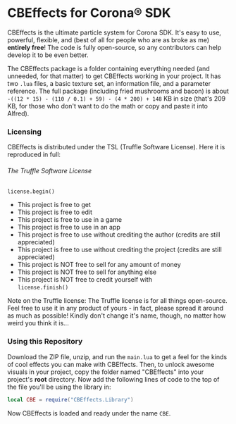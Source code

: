# CBEffects for Corona® SDK #

CBEffects is the ultimate particle system for Corona SDK. It's easy to use, powerful, flexible, and (best of all for people who are as broke as me) **entirely free**! The code is fully open-source, so any contributors can help develop it to be even better.

The CBEffects package is a folder containing everything needed (and unneeded, for that matter) to get CBEffects working in your project. It has two `.lua` files, a basic texture set, an information file, and a parameter reference. The full package (including fried mushrooms and bacon) is about `-((12 * 15) - (110 / 0.1) + 59) - (4 * 200) + 148` KB in size (that's 209 KB, for those who don't want to do the math or copy and paste it into Alfred).

### Licensing ###

CBEffects is distributed under the TSL (Truffle Software License). Here it is reproduced in full:

###### The Truffle Software License ######
`license.begin()`
- This project is free to get
- This project is free to edit
- This project is free to use in a game
- This project is free to use in an app
- This project is free to use without crediting the author (credits are still appreciated)
- This project is free to use without crediting the project (credits are still appreciated)
- This project is NOT free to sell for any amount of money
- This project is NOT free to sell for anything else
- This project is NOT free to credit yourself with  
`license.finish()`

Note on the Truffle license:
The Truffle license is for all things open-source. Feel free to use it in any product of yours - in fact, please spread it around as much as possible! Kindly don't change it's name, though, no matter how weird you think it is...

### Using this Repository ###

Download the ZIP file, unzip, and run the `main.lua` to get a feel for the kinds of cool effects you can make with CBEffects. Then, to unlock awesome visuals in your project, copy the folder named "CBEffects" into your project's **root** directory. Now add the following lines of code to the top of the file you'll be using the library in:
```Lua
local CBE = require("CBEffects.Library")
```
Now CBEffects is loaded and ready under the name `CBE`.
